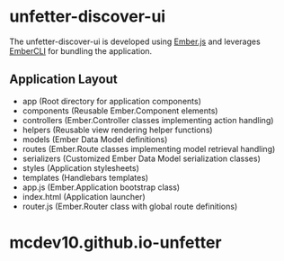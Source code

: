 # unfetter-discover-ui

The unfetter-discover-ui is developed using [Ember.js](http://emberjs.com) and leverages [EmberCLI](https://ember-cli.com) for bundling the application.

## Application Layout

* app (Root directory for application components)
 * components (Reusable Ember.Component elements)
 * controllers (Ember.Controller classes implementing action handling)
 * helpers (Reusable view rendering helper functions)
 * models (Ember Data Model definitions)
 * routes (Ember.Route classes implementing model retrieval handling)
 * serializers (Customized Ember Data Model serialization classes)
 * styles (Application stylesheets)
 * templates (Handlebars templates)
* app.js (Ember.Application bootstrap class)
* index.html (Application launcher)
* router.js (Ember.Router class with global route definitions)
# mcdev10.github.io-unfetter
